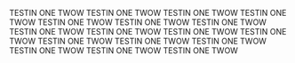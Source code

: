 TESTIN ONE TWOW
TESTIN ONE TWOW
TESTIN ONE TWOW
TESTIN ONE TWOW
TESTIN ONE TWOW
TESTIN ONE TWOW
TESTIN ONE TWOW
TESTIN ONE TWOW
TESTIN ONE TWOW
TESTIN ONE TWOW
TESTIN ONE TWOW
TESTIN ONE TWOW
TESTIN ONE TWOW
TESTIN ONE TWOW
TESTIN ONE TWOW
TESTIN ONE TWOW
TESTIN ONE TWOW
